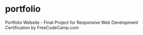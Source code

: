 # portfolio
Portfolio Website - Final Project for Responsive Web Development Certification by FreeCodeCamp.com
